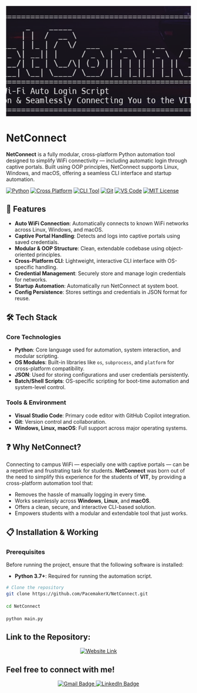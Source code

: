 <img src="./assets/image.png" alt="LinkedIn Automation" style="width:100%; height:300px; object-fit: cover;">
<br>

# NetConnect

**NetConnect** is a fully modular, cross-platform Python automation tool designed to simplify WiFi connectivity — including automatic login through captive portals. Built using OOP principles, NetConnect supports Linux, Windows, and macOS, offering a seamless CLI interface and startup automation.

[![Python](https://img.shields.io/badge/Python-3776AB?logo=python&logoColor=white)](#)
[![Cross Platform](https://img.shields.io/badge/Cross--Platform-00b894?logo=windows&logoColor=white&label=OS)](#)
[![CLI Tool](https://img.shields.io/badge/CLI%20Tool-4B8BBE?logo=terminal&logoColor=white)](#)
[![Git](https://img.shields.io/badge/Git-F05032?logo=git&logoColor=white)](#)
[![VS Code](https://custom-icon-badges.demolab.com/badge/VS%20Code-0078d7.svg?logo=visualstudiocode&logoColor=white)](#)
[![MIT License](https://img.shields.io/badge/License-MIT-green.svg)](#)



## 🚀 Features

-  **Auto WiFi Connection**: Automatically connects to known WiFi networks across Linux, Windows, and macOS.
-  **Captive Portal Handling**: Detects and logs into captive portals using saved credentials.
-  **Modular & OOP Structure**: Clean, extendable codebase using object-oriented principles.
-  **Cross-Platform CLI**: Lightweight, interactive CLI interface with OS-specific handling.
-  **Credential Management**: Securely store and manage login credentials for networks.
-  **Startup Automation**: Automatically run NetConnect at system boot.
-  **Config Persistence**: Stores settings and credentials in JSON format for reuse.

## 🛠️ Tech Stack

### Core Technologies

- **Python**: Core language used for automation, system interaction, and modular scripting.
- **OS Modules**: Built-in libraries like `os`, `subprocess`, and `platform` for cross-platform compatibility.
- **JSON**: Used for storing configurations and user credentials persistently.
- **Batch/Shell Scripts**: OS-specific scripting for boot-time automation and system-level control.

### Tools & Environment

- **Visual Studio Code**: Primary code editor with GitHub Copilot integration.
- **Git**: Version control and collaboration.
- **Windows, Linux, macOS**: Full support across major operating systems.

## ❓ Why NetConnect?

Connecting to campus WiFi — especially one with captive portals — can be a repetitive and frustrating task for students. **NetConnect** was born out of the need to simplify this experience for the students of **VIT**, by providing a cross-platform automation tool that:

- Removes the hassle of manually logging in every time.
- Works seamlessly across **Windows**, **Linux**, and **macOS**.
- Offers a clean, secure, and interactive CLI-based solution.
- Empowers students with a modular and extendable tool that just works.

## 📋 Installation & Working

### Prerequisites
Before running the project, ensure that the following software is installed:

- **Python 3.7+**: Required for running the automation script.

```bash
# Clone the repository
git clone https://github.com/PacemakerX/NetConnect.git

cd NetConnect

python main.py
```

## Link to the Repository:

<p align="center">
<a href="https://github.com/PacemakerX/NetConnect.git">
  <img src="https://user-images.githubusercontent.com/74038190/212749447-bfb7e725-6987-49d9-ae85-2015e3e7cc41.gif" alt="Website Link" style="width:800px; height:300px; object-fit: cover;">
</a>
<p>

## Feel free to connect with me!

<p align="center">
  <a href="mailto:sparsh.officialwork@gmail.com">
    <img src="https://img.shields.io/badge/Gmail-sparsh.officialwork@gmail.com-D14836?style=for-the-badge&logo=gmail&logoColor=white" alt="Gmail Badge" />
  </a>
  <a href="https://www.linkedin.com/in/sparshsoni">
    <img src="https://img.shields.io/badge/LinkedIn-Connect-blue?style=for-the-badge&logo=linkedin&logoColor=white" alt="LinkedIn Badge" />
  </a>
</p>
